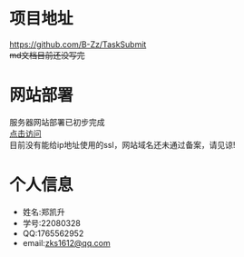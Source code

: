 # 项目地址

https://github.com/B-Zz/TaskSubmit  
~~md文档目前还没写完~~ 


# 网站部署

服务器网站部署已初步完成  
[点击访问](http://121.5.133.250)  
目前没有能给ip地址使用的ssl，网站域名还未通过备案，请见谅!  


# 个人信息

- 姓名:郑凯升
- 学号:22080328
- QQ:1765562952
- email:zks1612@qq.com
